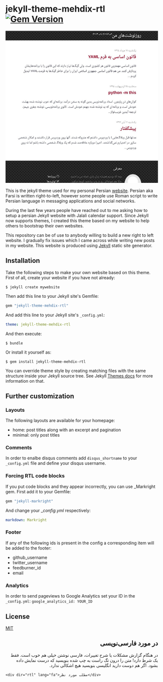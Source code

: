 # jekyll-theme-mehdix-rtl [![Gem Version](https://badge.fury.io/rb/jekyll-theme-mehdix-rtl.svg)](https://badge.fury.io/rb/jekyll-theme-mehdix-rtl)

![](screenshot.png)

This is the jekyll theme used for my personal Persian [website](http://mehdix.ir). Persian aka Farsi is written right-to-left, however some people use Roman script to write Persian language in messaging applications and social networks.

During the last few years people have reached out to me asking how to setup a persian Jekyll website with Jalali calendar support. Since Jekyll now supports themes, I created this theme based on my website to help others to bootstrap their own websites.

This repository can be of use to anybody willing to build a new right to left website. I gradually fix issues which I came across while writing new posts in my website. This website is produced using [Jekyll](http://jekyllrb.com/) static site generator.

## Installation

Take the following steps to make your own website based on this theme. First of all, create your website if you have not already:


    $ jekyll create mywebsite


Then add this line to your Jekyll site's Gemfile:

```ruby
gem "jekyll-theme-mehdix-rtl"
```

And add this line to your Jekyll site's `_config.yml`:

```yaml
theme: jekyll-theme-mehdix-rtl
```

And then execute:

    $ bundle

Or install it yourself as:

    $ gem install jekyll-theme-mehdix-rtl


You can override theme style by creating matching files with the same structure inside your Jekyll source tree. See Jekyll [Themes docs](https://jekyllrb.com/docs/themes/) for more information on that.


## Further customization
### Layouts
The following layouts are available for your homepage:
- home: post titles along with an excerpt and pagination
- minimal: only post titles

### Comments
In order to enalbe disqus comments add `disqus_shortname` to your `_config.yml` file and define your disqus username.

### Forcing RTL code blocks
If you put code blocks and they appear incorrectly, you can use _Markright gem. First add it to your Gemfile:

```ruby
gem "jekyll-markright"
```

And change your __config.yml_ respectively:

```yaml
markdown: Markright
```

### Footer
If any of the following ids is present in the config a corresponding item will be added to the footer:

- github_username
- twitter_username
- feedburner_id
- email

### Analytics
In order to send pageviews to Google Analytics set your ID in the `_config.yml`: `google_analytics_id: YOUR_ID`


## License

[MIT](http://opensource.org/licenses/MIT)

<div dir="rtl" lang="fa">

## در مورد فارسی‌نویسی
در هنگام گزارش مشکلات یا شرح تغییرات، فارسی نوشتن خیلی هم خوب است. فقط یک شرط دارد! متن را درون تگ راست به چپ شده بنویسید که درست نمایش داده بشود. اگر هم دوست دارید انگلیسی بنویسید هیچ اشکالی ندارد.

</div>

    <div dir="rtl" lang="fa">مطلب مورد نظر</div>